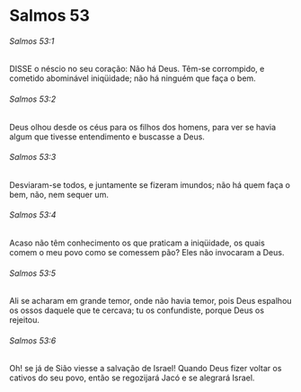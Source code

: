 # Salmos 53

###### Salmos 53:1

DISSE o néscio no seu coração: Não há Deus. Têm-se corrompido, e cometido abominável iniqüidade; não há ninguém que faça o bem.

###### Salmos 53:2

Deus olhou desde os céus para os filhos dos homens, para ver se havia algum que tivesse entendimento e buscasse a Deus.

###### Salmos 53:3

Desviaram-se todos, e juntamente se fizeram imundos; não há quem faça o bem, não, nem sequer um.

###### Salmos 53:4

Acaso não têm conhecimento os que praticam a iniqüidade, os quais comem o meu povo como se comessem pão? Eles não invocaram a Deus.

###### Salmos 53:5

Ali se acharam em grande temor, onde não havia temor, pois Deus espalhou os ossos daquele que te cercava; tu os confundiste, porque Deus os rejeitou.

###### Salmos 53:6

Oh! se já de Sião viesse a salvação de Israel! Quando Deus fizer voltar os cativos do seu povo, então se regozijará Jacó e se alegrará Israel.

